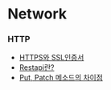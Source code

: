 # Network

### HTTP
- [HTTPS와 SSL인증서](./Http/HTTPS%EC%99%80%20SSL%EC%9D%B8%EC%A6%9D%EC%84%9C.md)
- [Restapi란?](./Http/Restapi%EB%9E%80.md)
- [Put, Patch 메소드의 차이점](./Http/Put%EA%B3%BC%20Patch%EB%A9%94%EC%86%8C%EB%93%9C%EC%9D%98%20%EC%B0%A8%EC%9D%B4.md)